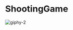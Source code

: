 # ShootingGame
![giphy-2](https://user-images.githubusercontent.com/75403424/146949038-10e02a48-5398-4d8a-95e1-e756dfacebb2.gif)
